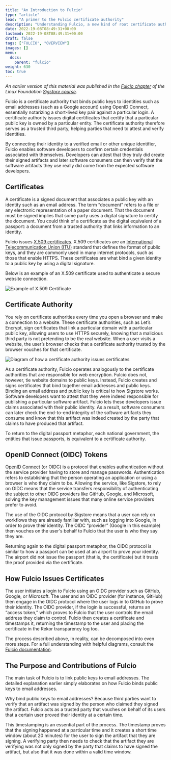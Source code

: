 ```yaml
---
title: "An Introduction to Fulcio"
type: "article"
lead: "A primer to the Fulcio certificate authority"
description: "Understanding Fulcio, a new kind of root certificate authority for code signing under Sigstore"
date: 2022-19-08T08:49:31+00:00
lastmod: 2022-19-08T08:49:31+00:00
draft: false
tags: ["FULCIO", "OVERVIEW"]
images: []
menu:
  docs:
    parent: "fulcio"
weight: 630
toc: true
---
```


_An earlier version of this material was published in the [Fulcio chapter](https://learning.edx.org/course/course-v1:LinuxFoundationX+LFS182x+2T2022/block-v1:LinuxFoundationX+LFS182x+2T2022+type@sequential+block@2fbe6328019c4b1fbf934bd3bfb7e308/block-v1:LinuxFoundationX+LFS182x+2T2022+type@vertical+block@1f71fcbe8219471fb82e25731b18be11) of the Linux Foundation [Sigstore course](https://learning.edx.org/course/course-v1:LinuxFoundationX+LFS182x+2T2022/home)._

Fulcio is a certificate authority that binds public keys to identities such as email addresses (such as a Google account) using OpenID Connect, essentially notarizing a short-lived key pair against a particular login. A certificate authority issues digital certificates that certify that a particular public key is owned by a particular entity. The certificate authority therefore serves as a trusted third party, helping parties that need to attest and verify identities. 

By connecting their identity to a verified email or other unique identifier, Fulcio enables software developers to confirm certain credentials associated with themselves. Developers can attest that they truly did create their signed artifacts and later software consumers can then verify that the software artifacts they use really did come from the expected software developers.

## Certificates

A certificate is a signed document that associates a public key with an identity such as an email address. The term “document” refers to a file or any electronic representation of a paper document. That the document must be signed implies that some party uses a digital signature to certify the document. You could think of a certificate as the digital equivalent of a passport: a document from a trusted authority that links information to an identity.

Fulcio issues [X.509 certificates](https://sectigo.com/resource-library/what-is-x509-certificate). X.509 certificates are an [International Telecommunication Union (ITU)](https://www.itu.int/en/about/Pages/default.aspx) standard that defines the format of public keys, and they are commonly used in many internet protocols, such as those that enable HTTPS. These certificates are what bind a given identity to a public key by using a digital signature.

Below is an example of an X.509 certificate used to authenticate a secure website connection.

![Example of X.509 Certificate](Example_of_X.509_Certificate.png)

## Certificate Authority

You rely on certificate authorities every time you open a browser and make a connection to a website. These certificate authorities, such as Let’s Encrypt, sign certificates that link a particular domain with a particular public key, allowing users to use HTTPS securely, knowing that a malicious third party is not pretending to be the real website. When a user visits a website, the user’s browser checks that a certificate authority trusted by the browser vouches for that certificate.

![Diagram of how a certificate authority issues certificates](fulcio-diagram.png)

As a certificate authority, Fulcio operates analogously to the certificate authorities that are responsible for web encryption. Fulcio does not, however, tie website domains to public keys. Instead, Fulcio creates and signs certificates that bind together email addresses and public keys. Binding an email address and public key is critical to how Sigstore works. Software developers want to attest that they were indeed responsible for publishing a particular software artifact. Fulcio lets these developers issue claims associated with their public identity. As a result, software consumers can later check the end-to-end integrity of the software artifacts they consume and know that this artifact was indeed created by the party that claims to have produced that artifact.

To return to the digital passport metaphor, each national government, the entities that issue passports, is equivalent to a certificate authority.

## OpenID Connect (OIDC) Tokens

[OpenID Connect](https://auth0.com/docs/authenticate/protocols/openid-connect-protocol) (or OIDC) is a protocol that enables authentication without the service provider having to store and manage passwords. Authentication refers to establishing that the person operating an application or using a browser is who they claim to be. Allowing the service, like Sigstore, to rely on OIDC means that the service transfers responsibility of authenticating the subject to other OIDC providers like GitHub, Google, and Microsoft, solving the key management issues that many online service providers prefer to avoid.

The use of the OIDC protocol by Sigstore means that a user can rely on workflows they are already familiar with, such as logging into Google, in order to prove their identity. The OIDC “provider” (Google in this example) then vouches on the user's behalf to Fulcio that the user is who they say they are.

Returning again to the digital passport metaphor, the OIDC protocol is similar to how a passport can be used at an airport to prove your identity. The airport did not issue the passport (that is, the certificate) but it trusts the proof provided via the certificate.

## How Fulcio Issues Certificates

The user initiates a login to Fulcio using an OIDC provider such as GitHub, Google, or Microsoft. The user and an OIDC provider (for instance, GitHub) then engage in the OIDC protocol where the user logs in to GitHub to prove their identity. The OIDC provider, if the login is successful, returns an “access token,” which proves to Fulcio that the user controls the email address they claim to control. Fulcio then creates a certificate and timestamps it, returning the timestamp to the user and placing the certificate in the Rekor transparency log too.

The process described above, in reality, can be decomposed into even more steps. For a full understanding with helpful diagrams, consult the [Fulcio documentation](https://github.com/sigstore/fulcio/blob/main/docs/how-certificate-issuing-works.md).

## The Purpose and Contributions of Fulcio

The main task of Fulcio is to link public keys to email addresses. The detailed explanation earlier simply elaborates on how Fulcio binds public keys to email addresses.

Why bind public keys to email addresses? Because third parties want to verify that an artifact was signed by the person who claimed they signed the artifact. Fulcio acts as a trusted party that vouches on behalf of its users that a certain user proved their identity at a certain time.

This timestamping is an essential part of the process. The timestamp proves that the signing happened at a particular time and it creates a short time window (about 20 minutes) for the user to sign the artifact that they are signing. A verifying party then needs to check that the artifact they are verifying was not only signed by the party that claims to have signed the artifact, but also that it was done within a valid time window.
